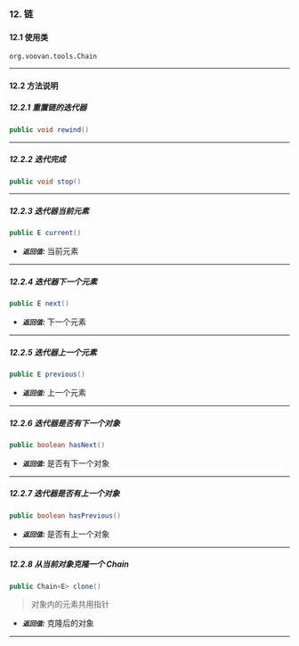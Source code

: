 ### 12. 链
#### 12.1 使用类
`org.voovan.tools.Chain`

---------------------------

#### 12.2 方法说明
##### 12.2.1 重置链的迭代器
```java
public void rewind()
```
---------------------------

##### 12.2.2 迭代完成
```java
public void stop()
```
---------------------------

##### 12.2.3 迭代器当前元素
```java
public E current()
```
 - ***`返回值`:*** 当前元素

---------------------------

##### 12.2.4 迭代器下一个元素
```java
public E next()
```
 - ***`返回值`:*** 下一个元素

---------------------------

##### 12.2.5 迭代器上一个元素
```java
public E previous()
```
 - ***`返回值`:*** 上一个元素

---------------------------


##### 12.2.6 迭代器是否有下一个对象
```java
public boolean hasNext()
```
 - ***`返回值`:*** 是否有下一个对象

---------------------------

##### 12.2.7 迭代器是否有上一个对象
```java
public boolean hasPrevious()
```
 - ***`返回值`:*** 是否有上一个对象

---------------------------


##### 12.2.8 从当前对象克隆一个 Chain
```java
public Chain<E> clone()
```

 > 对象内的元素共用指针

 - ***`返回值`:*** 克隆后的对象

---------------------------
